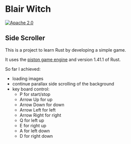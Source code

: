 Blair Witch
===

[![Apache 2.0](https://img.shields.io/github/license/nebula-plugins/nebula-project-plugin.svg)](http://www.apache.org/licenses/LICENSE-2.0)


Side Scroller
---

This is a project to learn Rust by developing a simple game.

It uses the [piston game engine](https://github.com/PistonDevelopers/piston) and version 1.41.1 of Rust.

So far I achieved:

* loading images
* continue parallax side scrolling of the background
* key board control: 
  * P for start/stop
  * Arrow Up for up
  * Arrow Down for down
  * Arrow Left for left
  * Arrow Right for right
  * Q for left up
  * E for right up
  * A for left down
  * D for right down
